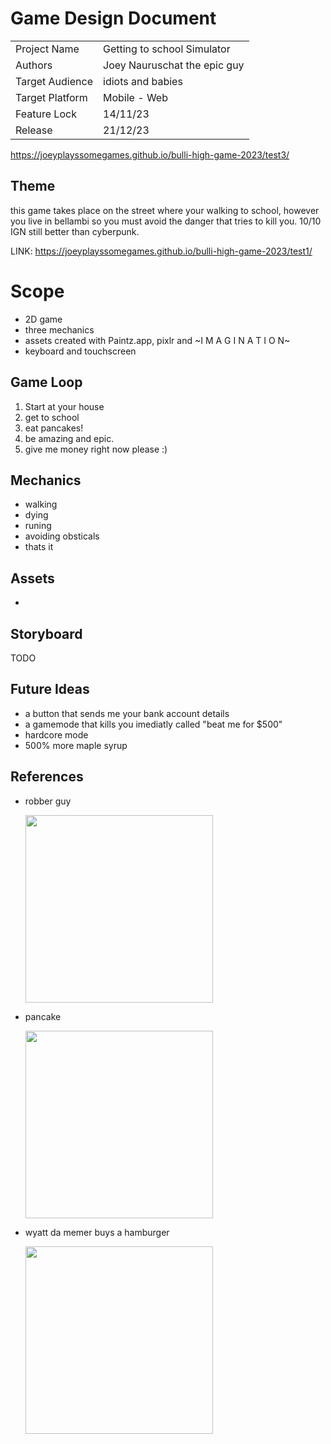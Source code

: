 # Game Design Document

|                 |                              |
| --------------- | ---------------------------- |
| Project Name    | Getting to school Simulator  |
| Authors         | Joey Nauruschat the epic guy |
| Target Audience | idiots and babies            |
| Target Platform | Mobile - Web                 |
| Feature Lock    | 14/11/23                     |
| Release         | 21/12/23                     |

https://joeyplayssomegames.github.io/bulli-high-game-2023/test3/

## Theme

this game takes place on the street where your walking to school, however you live in bellambi so you must avoid the danger that tries to kill you. 10/10 IGN still better than cyberpunk.

LINK: https://joeyplayssomegames.github.io/bulli-high-game-2023/test1/

# Scope

- 2D game
- three mechanics
- assets created with Paintz.app, pixlr and ~I M A G I N A T I O N~
- keyboard and touchscreen

## Game Loop

1. Start at your house
2. get to school
3. eat pancakes!
4. be amazing and epic.
5. give me money right now please :)
   

## Mechanics
- walking
- dying
- runing
- avoiding obsticals
- thats it


## Assets
- 

## Storyboard

TODO

## Future Ideas
- a button that sends me your bank account details
- a gamemode that kills you imediatly called "beat me for $500"
- hardcore mode
- 500% more maple syrup

## References
- robber guy
  
	<img width="300" src="https://cdn.pixabay.com/photo/2016/03/31/21/07/bag-1296202_1280.png"/>
- pancake
  
	<img width="300" src="https://thumbs.dreamstime.com/b/realistic-pancake-closeuo-isolated-transparency-grid-background-top-view-design-template-breakfast-food-menu-homestyle-103367685.jpg"/>

- wyatt da memer buys a hamburger

	<img width="300" src="https://lh6.googleusercontent.com/QDNQ0Ns4h4joatAjKhweS_geCluzaXwmX7i3jQCRi7eFwykbKJb9CBW3f-ddpABh0BnUqoz1BJz5PSaxtn5eohIYuBWpJ9n5_zGx8djFQyOlv-rfgn9saKlMmIU8oEjYRQ=w1280"/>
